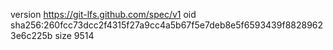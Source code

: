 version https://git-lfs.github.com/spec/v1
oid sha256:260fcc73dcc2f4315f27a9cc4a5b67f5e7deb8e5f6593439f88289623e6c225b
size 9514
